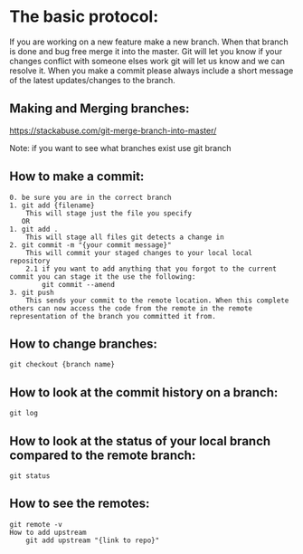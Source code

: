 # The basic protocol:

If you are working on a new feature make a new branch. When that branch is done and bug free merge it into the master. Git will let you know if your changes conflict with someone elses work git will let us know and we can resolve it. When you make a commit please always include a short message of the latest updates/changes to the branch. 

## Making and Merging branches:
https://stackabuse.com/git-merge-branch-into-master/

Note: if you want to see what branches exist use git branch

## How to make a commit:
    0. be sure you are in the correct branch
    1. git add {filename}   
        This will stage just the file you specify      
       OR         
    1. git add .  
        This will stage all files git detects a change in 
    2. git commit -m "{your commit message}"
        This will commit your staged changes to your local local repository 
        2.1 if you want to add anything that you forgot to the current commit you can stage it the use the following:
            git commit --amend 
    3. git push 
        This sends your commit to the remote location. When this complete others can now access the code from the remote in the remote representation of the branch you committed it from.

## How to change branches:
    git checkout {branch name}

## How to look at the commit history on a branch:
    git log

## How to look at the status of your local branch compared to the remote branch:
    git status

## How to see the remotes:
    git remote -v
    How to add upstream
        git add upstream "{link to repo}"